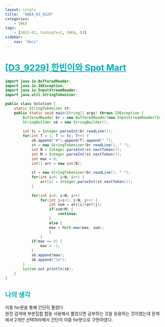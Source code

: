 ```yaml
---
layout: single
title:  "SWEA_D3_9229"
categories: 
    - SWEA
tags: 
    - [2022-02, CodingTest, SWEA, D3]
sidebar:
    nav: "docs"
---
```


# <b><a style="color:#00adb5" href="https://swexpertacademy.com/main/code/problem/problemDetail.do" target=_blank>[D3_9229] 한빈이와 Spot Mart</a></b>

```java
import java.io.BufferedReader;
import java.io.IOException;
import java.io.InputStreamReader;
import java.util.StringTokenizer;

public class Solution {
    static StringTokenizer st;
    public static void main(String[] args) throws IOException {
        BufferedReader br = new BufferedReader(new InputStreamReader(System.in));
        StringBuilder sb = new StringBuilder();
         
        int tc = Integer.parseInt(br.readLine());
        for(int T = 1; T <= tc; T++) {
            sb.append("#").append(T).append(" ");
            st = new StringTokenizer(br.readLine(), " ");
            int N = Integer.parseInt(st.nextToken());
            int M = Integer.parseInt(st.nextToken());
            int max = 0;
            int[] arr = new int[N];
             
            st = new StringTokenizer(br.readLine(), " ");
            for(int i=0; i<N; i++) {
                arr[i] = Integer.parseInt(st.nextToken());
            }
             
            for(int i=0; i<N; i++)
                for(int j=i+1; j<N; j++) {
                    int sum = arr[i]+arr[j];
                    if(sum>M) {
                        continue;
                    }
                    else {
                    max = Math.max(max, sum);
                    }
                }
            if(max == 0) {
                max = -1;
            }
            sb.append(max);
            sb.append("\n");
        }
        System.out.println(sb);
    }
}
```

## <b><a style="color:#00adb5">나의 생각</a></b>
이중 for문을 통해 간단히 풀렸다<br>
완전 검색에 부분집합 합을 사용해서 풀었으면 공부하는 것을 응용하는 것이였는데 문제에서 2개만 선택하라해서 간단히 이중 for문으로 구현하였다.